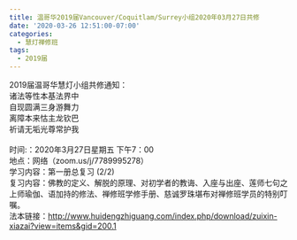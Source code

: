 ```yaml
---
title: 温哥华2019届Vancouver/Coquitlam/Surrey小组2020年03月27日共修
date: '2020-03-26 12:51:00-07:00'
categories:
  - 慧灯禅修班
tags:
  - 2019届
---
```

2019届温哥华慧灯小组共修通知：\
诸法等性本基法界中\
自现圆满三身游舞力\
离障本来怙主龙钦巴\
祈请无垢光尊常护我\
\
时间:：2020年3月27日星期五 下午7：00\
地点：网络（zoom.us/j/7789995278） \
学习内容：第一册总复习 (2/2)\
复习内容：佛教的定义、解脱的原理、对初学者的教诲、入座与出座、莲师七句之上师瑜伽、语加持的修法、禅修班学修手册、慈诚罗珠堪布对禅修班学员的特别叮嘱。\
法本链接：<http://www.huidengzhiguang.com/index.php/download/zuixin-xiazai?view=items&gid=200.1>
